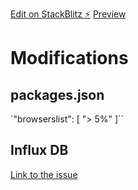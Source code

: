 [Edit on StackBlitz ⚡️](https://stackblitz.com/edit/hwangsehyun)
[Preview](https://hwangsehyun.stackblitz.io/hwnagsehyun)

# Modifications

## packages.json
`"browserslist": [
    "> 5%"
]``

## Influx DB
[Link to the issue](https://github.com/influxdata/influxdb-client-js/issues/148)
